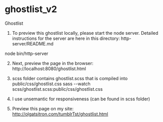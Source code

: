 # ghostlist_v2
Ghostlist 

1. To preview this ghostlist locally, please start the node server. 
Detailed instructions for the server are here in this directory: http-server/README.md

node bin/http-server

2. Next, preview the page in the browser:
http://localhost:8080/ghostlist.html

3. scss folder contains ghostlist.scss that is compiled into public/css/ghostlist.css 
sass --watch scss/ghostlist.scss:public/css/ghostlist.css

4. I use unsemantic for responsiveness (can be found in scss folder)

5. Preview this page on my site:
http://olgatsitron.com/tumblrTst/ghostlist.html